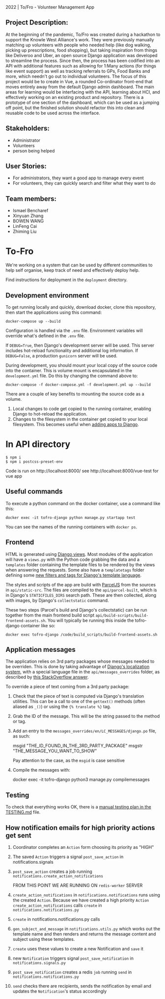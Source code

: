 2022 | To/Fro - Volunteer Management App

## Project Description:

At the beginning of the pandemic, To/Fro was created during a hackathon to support the Knowle West Alliance's work. They were previously manually matching up volunteers with people who needed help (like dog walking, picking up prescriptions, food shopping), but taking inspiration from things like Deliveroo and Uber, an open source Django application was developed to streamline the process.
Since then, the process has been codified into an API with additional features such as allowing for 1:Many actions (for things like event support) as well as tracking referrals to GPs, Food Banks and more, which needn't go out to individual volunteers.
The focus of this project would be to create in Vue, a rounded Co-ordinator front-end that moves entirely away from the default Django admin dashboard. The main areas for learning would be interfacing with the API, learning about HCI, and effectively working on an existing product and repository. There is a prototype of one section of the dashboard, which can be used as a jumping off point, but the finished solution should refactor this into clean and reusable code to be used across the interface. 


## Stakeholders:

* Administrator
* Volunteers
* person being helped



## User Stories:

* For administrators, they want a good app to manage every event
* For volunteers, they can quickly search and filter what they want to do


## Team members:

* Ismael Bencharef
* Xinyuan Zhang
* BOWEN WANG
* LinFeng Cai
* Zhiming Liu


# To-Fro

We're working on a system that can be used by different communities to help self organise, keep track of need and effectively deploy help.

Find instructions for deployment in the `deployment` directory.

## Development environment

To get running locally and quickly, download docker, clone this repository, then start the applications using this command:

    docker-compose up --build

Configuration is handled via the `.env` file. Environment variables will override what's defined in the `.env` file.

If `DEBUG=True`, then Django's development server will be used. This server includes hot-reload functionality and additional log information. If `DEBUG=False`, a production `gunicorn` server will be used.

During development, you should mount your local copy of the source code into the container. This is volume mount is encapsulated in the `development.yml` file. Do this by changing the command above to:

    docker-compose -f docker-compose.yml -f development.yml up --build

There are a couple of key benefits to mounting the source code as a volume.

1. Local changes to code get copied to the running container, enabling Django to hot-reload the application.
2. Changes to the filesystem in the container get copied to your local filesystem. This becomes useful when [adding apps to Django](https://docs.djangoproject.com/en/3.1/intro/tutorial01/#creating-the-polls-app).

# In API directory
    $ npm i 
    $ npm i postcss-preset-env
    
Code is run on http://localhost:8000/
see http://localhost:8000/vue-test for vue app
    
## Useful commands

To execute a python command on the docker container, use a command like this:

    docker exec -it tofro-django python manage.py startapp test

You can see the names of the running containers with `docker ps`.

## Frontend

HTML is generated using [Django views](https://docs.djangoproject.com/en/3.1/topics/http/views/). Most modules of the application will have a `views.py` with the Python code grabbing the data and a `templates` folder containing the template files to be rendered by the views when answering the requests. Some also have a `templatetags` folder defining some [new filters and tags for Django's template language](https://docs.djangoproject.com/en/3.1/howto/custom-template-tags/).

The styles and scripts of the app are build with [ParcelJS](https://parceljs.org/) from the sources in `api/static-src`. The files are compiled to the `api/parcel-built`, which is in Django's `STATICFILES_DIRS` search path. These are then collected, along with images, by Django's `collectstatic` command.

These two steps (Parcel's build and Django's collectstatic) can be run together from the main frontend build script `api/build-scripts/build-frontend-assets.sh`. You will typically be running this inside the tofro-django container like so:

    docker exec tofro-django /code/build_scripts/build-frontend-assets.sh

## Application messages

The application relies on 3rd party packages whose messages needed to be overriden. This is done by taking advantage of [Django's localization system](https://docs.djangoproject.com/en/3.0/topics/i18n/translation/#localization-how-to-create-language-files), with a special language file in the `api/messages_overrides` folder, as described by [this StackOverflow answer](https://stackoverflow.com/a/41945558).

To override a piece of text coming from a 3rd party package:

1. Check that the piece of text is computed via Django's translation utilities. This can be a call to one of the `gettext()` methods (often aliased as `_()`) or using the `{% translate %}` tag.
2. Grab the ID of the message. This will be the string passed to the method or tag.
3. Add an entry to the `messages_overrides/en/LC_MESSAGES/django.po` file, as such:

    msgid "THE_ID_FOUND_IN_THE_3RD_PARTY_PACKAGE"
    msgstr "THE_MESSAGE_YOU_WANT_TO_SHOW"

    Pay attention to the case, as the `msgid` is case sensitive
4. Compile the messages with:

    docker exec -it tofro-django python3 manage.py compilemessages

## Testing

To check that everything works OK, there is a [manual testing plan in the TESTING.md](./TESTING.md) file.

## How notification emails for high priority actions get sent

1. Coordinator completes an `Action`  form choosing its priority as "HIGH"
1. The saved `Action` triggers a signal `post_save_action` in notifications.signals
1. `post_save_action` creates a job running `notifications.create_action_notifications`


   FROM THIS POINT WE ARE RUNNING ON `redis-worker` SERVER
1. `create_action_notifications` in `notifications.notifications` runs
   using the created `Action`. Because we have created a high priority `Action`
   `create_action_notifications` calls `create` in `notifications.notifications.py`
1. `create` in notifications.notifications.py calls
1. `gen_subject_and_message` in `notifications.utils.py` which works out
   the template name and then renders and returns the message content and
   subject using these templates.
1. `create` uses these values to create a new Notification and `save` it
1. new `Notification` triggers signal `post_save_notification` in `notifications.signals.py`
1. `post_save_notification` creates a redis `job` running `send` in `notifications.notifications.py`
1. `send` checks there are recipients, sends the notification by email and updates the `Notification`'s status accordingly
